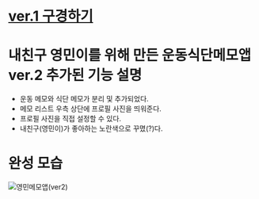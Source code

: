 # [ver.1 구경하기](https://github.com/yndoo/DietMemoApp/blob/master/ver.1%20%EC%84%A4%EB%AA%85.md)

# 내친구 영민이를 위해 만든 운동식단메모앱 ver.2 추가된 기능 설명
* 운동 메모와 식단 메모가 분리 및 추가되었다.
* 메모 리스트 우측 상단에 프로필 사진을 띄워준다.
* 프로필 사진을 직접 설정할 수 있다.
* 내친구(영민이)가 좋아하는 노란색으로 꾸몄(?)다.


# 완성 모습
![영민메모앱(ver2)](https://github.com/yndoo/DietMemoApp/assets/57124346/e92d4cac-89c0-465d-a324-65b779de40da)


